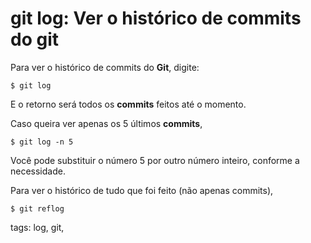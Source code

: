 # git log: Ver o histórico de commits do git

Para ver o histórico de commits do **Git**, digite:

```
$ git log
```

E o retorno será todos os **commits** feitos até o momento.

Caso queira ver apenas os 5 últimos **commits**,

```
$ git log -n 5
```

Você pode substituir o número 5 por outro número inteiro, conforme a necessidade.

Para ver o histórico de tudo que foi feito (não apenas commits),

```
$ git reflog
```


tags: log, git,
